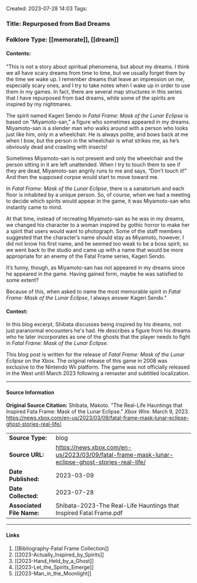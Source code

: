 Created: 2023-07-28 14:03
Tags: 

### Title:  Repurposed from Bad Dreams
### Folklore Type:  [[memorate]], [[dream]]

#### Contents:
"This is not a story about spiritual phenomena, but about my dreams. I think we all have scary dreams from time to time, but we usually forget them by the time we wake up. I remember dreams that leave an impression on me, especially scary ones, and I try to take notes when I wake up in order to use them in my games. In fact, there are several map structures in this series that I have repurposed from bad dreams, while some of the spirits are inspired by my nightmares.

The spirit named Kageri Sendo in _Fatal Frame: Mask of the Lunar Eclipse_ is based on “Miyamoto-san,” a figure who sometimes appeared in my dreams. Miyamoto-san is a slender man who walks around with a person who looks just like him, only in a wheelchair. He is always polite, and bows back at me when I bow, but the person in the wheelchair is what strikes me, as he’s obviously dead and crawling with insects!

Sometimes Miyamoto-san is not present and only the wheelchair and the person sitting in it are left unattended. When I try to touch them to see if they are dead, Miyamoto-san angrily runs to me and says, “Don’t touch it!” And then the supposed corpse would start to move toward me.

In _Fatal Frame: Mask of the Lunar Eclipse_, there is a sanatorium and each floor is inhabited by a unique person. So, of course, when we had a meeting to decide which spirits would appear in the game, it was Miyamoto-san who instantly came to mind.

At that time, instead of recreating Miyamoto-san as he was in my dreams, we changed his character to a woman inspired by gothic horror to make her a spirit that users would want to photograph. Some of the staff members suggested that the character’s name should stay as Miyamoto, however, I did not know his first name, and he seemed too weak to be a boss spirit, so we went back to the studio and came up with a name that would be more appropriate for an enemy of the Fatal Frame series, Kageri Sendo.

It’s funny, though, as Miyamoto-san has not appeared in my dreams since he appeared in the game. Having gained form, maybe he was satisfied to some extent?

Because of this, when asked to name the most memorable spirit in _Fatal Frame: Mask of the Lunar Eclipse_, I always answer Kageri Sendo."

#### Context:
In this blog excerpt, Shibata discusses being inspired by his dreams, not just paranormal encounters he's had.  He describes a figure from his dreams who he later incorporates as one of the ghosts that the player needs to fight in _Fatal Frame: Mask of the Lunar Eclipse_.

This blog post is written for the release of _Fatal Frame: Mask of the Lunar Eclipse_ on the Xbox.  The original release of this game in 2008 was exclusive to the Nintendo Wii platform.  The game was not officially released in the West until March 2023 following a remaster and subtitled localization. 


----
#### Source Information
**Original Source Citation:**
	Shibata, Makoto. "The Real-Life Hauntings that Inspired Fata Frame: Mask of the Lunar Eclipse." _Xbox Wire_. March 9, 2023. https://news.xbox.com/en-us/2023/03/09/fatal-frame-mask-lunar-eclipse-ghost-stories-real-life/.

| | |
| --- | --- |
| **Source Type:** | blog |
| **Source URL:** | https://news.xbox.com/en-us/2023/03/09/fatal-frame-mask-lunar-eclipse-ghost-stories-real-life/ |
| **Date Published:** | 2023-03-09 |
| **Date Collected:** | 2023-07-28 |
| **Associated File Name:** | Shibata-2023-The Real-Life Hauntings that Inspired Fatal Frame.pdf |

---
#### Links
1. [[Bibliography-Fatal Frame Collection]]
2. [[2023-Actually_Inspired_by_Spirits]]
3. [[2023-Hand_Held_by_a_Ghost]]
4. [[2023-Let_the_Spirits_Emerge]]
5. [[2023-Man_in_the_Moonlight]]
